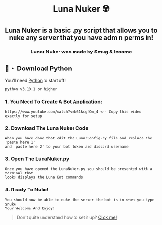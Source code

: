 <h1 align="center">
  Luna Nuker ☢️
</h1>

<h2 align="center">
  Luna Nuker is a basic .py script that allows you to nuke any server that you have admin perms in!
</h2>

<h3 align="center">
  Lunar Nuker was made by
      Smug & Income
</h3>

## 🐍・ Download Python

You'll need [Python](https://www.python.org/downloads/) to start off!
```sh-session
python v3.10.1 or higher
```

### 1. You Need To Create A Bot Application:
```
https://www.youtube.com/watch?v=b61kcgfOm_4 <-- Copy this video exactly for setup
```

### 2. Download The Luna Nuker Code 
```
When you have done that edit the LunarConfig.py file and replace the 'paste here 1'
and 'paste here 2' to your bot token and discord username
```

### 3. Open The LunaNuker.py
```
Once you have opened the LunaNuker.py you should be presented with a terminal that 
looks displays the Luna Bot commands
```

### 4. Ready To Nuke!
```
You should now be able to nuke the server the bot is in when you type $nuke
Your Welcome And Enjoy!
```
> Don't quite understand how to set it up? [Click me!](https://discord.gg/PskF2YeXnd)
